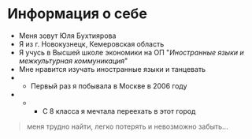 # Информация о себе
* Меня зовут Юля Бухтиярова
* Я из г. Новокузнецк, Кемеровская область
* Я учусь в Высшей школе экономики на ОП "*Иностранные языки и межкультурная коммуникация*"
* Мне нравится изучать иностранные языки и танцевать
* *  Первый раз я побывала в Москве в 2006 году
* * * С 8 класса я мечтала переехать в этот город
> меня трудно найти, легко потерять и невозможно забыть...
